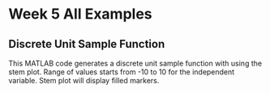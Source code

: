 # Week 5 All Examples

## Discrete Unit Sample Function 
This MATLAB code generates a discrete unit sample function with using the stem plot. Range of values starts from -10 to 10 for the independent variable. Stem plot will display filled markers.


